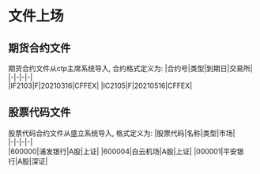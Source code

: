 # 文件上场
## 期货合约文件  
期货合约文件从ctp主席系统导入, 合约格式定义为:
|合约号|类型|到期日|交易所|  
|-|-|-|-|  
|IF2103|F|20210316|CFFEX|
|IC2105|F|20210516|CFFEX|

## 股票代码文件
股票代码合约文件从盛立系统导入, 格式定义为:
|股票代码|名称|类型|市场|  
|-|-|-|-|  
|600000|浦发银行|A股|上证|
|600004|白云机场|A股|上证|
|000001|平安银行|A股|深证| 